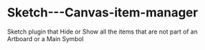 # Sketch---Canvas-item-manager
Sketch plugin that Hide or Show all the items that are not part of an Artboard or a Main Symbol
